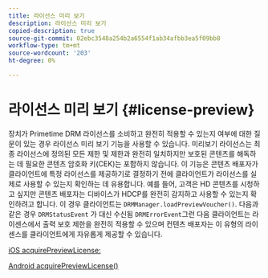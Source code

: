 ```yaml
---
title: 라이선스 미리 보기
description: 라이선스 미리 보기
copied-description: true
source-git-commit: 02ebc3548a254b2a6554f1ab34afbb3ea5f09bb8
workflow-type: tm+mt
source-wordcount: '203'
ht-degree: 0%

---
```


# 라이선스 미리 보기 {#license-preview}

장치가 Primetime DRM 라이선스를 소비하고 완전히 적용할 수 있는지 여부에 대한 질문이 있는 경우 라이선스 미리 보기 기능을 사용할 수 있습니다. 미리보기 라이선스는 최종 라이선스에 정의된 모든 제한 및 제한과 완전히 일치하지만 보호된 콘텐츠를 해독하는 데 필요한 콘텐츠 암호화 키(CEK)는 포함하지 않습니다. 이 기능은 콘텐츠 배포자가 클라이언트에 특정 라이선스를 제공하기로 결정하기 전에 클라이언트가 라이선스를 실제로 사용할 수 있는지 확인하는 데 유용합니다. 예를 들어, 고객은 HD 콘텐츠를 시청하고 싶지만 콘텐츠 배포자는 디바이스가 HDCP를 완전히 감지하고 사용할 수 있는지 확인하려고 합니다. 이 경우 클라이언트는 `DRMManager.loadPreviewVoucher()`. 다음과 같은 경우 `DRMStatusEvent` 가 대신 수신됨 `DRMErrorEvent`그런 다음 클라이언트는 라이센스에서 출력 보호 제한을 완전히 적용할 수 있으며 컨텐츠 배포자는 이 유형의 라이센스를 클라이언트에게 자유롭게 제공할 수 있습니다.

[iOS acquirePreviewLicense:](https://help.adobe.com/en_US/primetime/api/drm-apis/client/ios/interface_d_r_m_manager.html#a3baac603bdd8826624dbe97f9faaba10)

[Android acquirePreviewLicense()](https://help.adobe.com/en_US/primetime/api/drm-apis/client/android/com/adobe/ave/drm/DRMManager.html#acquirePreviewLicense(com.adobe.ave.drm.DRMMetadata,%20com.adobe.ave.drm.DRMOperationErrorCallback,%20com.adobe.ave.drm.DRMLicenseAcquiredCallback))
